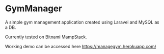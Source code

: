 # GymManager
A simple gym management application created using Laravel and MySQL as a DB.

Currently tested on Bitnami MampStack.

Working demo can  be accessed here
https://managegym.herokuapp.com/


